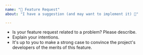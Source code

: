 ```yaml
---
name: "🚀 Feature Request"
about: "I have a suggestion (and may want to implement it) 🙂"

---
```


- Is your feature request related to a problem? Please describe.
- Explain your intentions.
- It's up to you to make a strong case to convince the project's developers of the merits of this feature.
